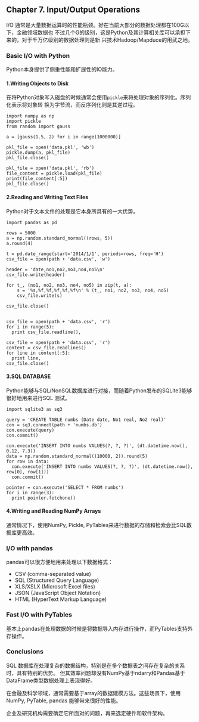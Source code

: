 ## Chapter 7. Input/Output Operations

I/O 通常是大量数据运算时的性能瓶颈。好在当前大部分的数据处理都在100G以下，金融领域数据也
不过几个G的级别，这是Python及其计算相关库可以承担下来的，对于千万亿级别的数据处理则是新
兴技术Hadoop/Mapduce的用武之地。

### Basic I/O with Python

Python本身提供了侧重性能和扩展性的IO能力。

#### 1.Writing Objects to Disk

在将Python对象写入磁盘的时候通常会使用`pickle`来将处理对象的序列化。序列化表示将对象转
换为字节流，而反序列化则是其逆过程。

```
import numpy as np
import pickle
from random import gauss

a = [gauss(1.5, 2) for i in range(1000000)]

pkl_file = open('data.pkl', 'wb')
pickle.dump(a, pkl_file)
pkl_file.close()

pkl_file = open('data.pkl', 'rb')
file_content = pickle.load(pkl_file)
print(file_content[:5])
pkl_file.close()
```

#### 2.Reading and Writing Text Files

Python对于文本文件的处理是它本身所具有的一大优势。

```
import pandas as pd

rows = 5000
a = np.random.standard_normal((rows, 5))
a.round(4)

t = pd.date_range(start='2014/1/1', periods=rows, freq='H')
csv_file = open(path + 'data.csv', 'w')

header = 'date,no1,no2,no3,no4,no5\n'
csv_file.write(header)

for t_, (no1, no2, no3, no4, no5) in zip(t, a):
    s = '%s,%f,%f,%f,%f,%f\n' % (t_, no1, no2, no3, no4, no5)
    csv_file.write(s)

csv_file.close()


csv_file = open(path + 'data.csv', 'r')
for i in range(5):
  print csv_file.readline(),

csv_file = open(path + 'data.csv', 'r')         
content = csv_file.readlines()         
for line in content[:5]:
  print line,
csv_file.close()          

```

#### 3.SQL DATABASE

Python能够与SQL/NonSQL数据库进行对接，而随着Python发布的SQLite3能够很好地用来进行SQL
测试。

```
import sqlite3 as sq3

query = 'CREATE TABLE numbs (Date date, No1 real, No2 real)'
con = sq3.connect(path + 'numbs.db')
con.execute(query)
con.commit()

con.execute('INSERT INTO numbs VALUES(?, ?, ?)', (dt.datetime.now(), 0.12, 7.3))
data = np.random.standard_normal((10000, 2)).round(5)
for row in data:
  con.execute('INSERT INTO numbs VALUES(?, ?, ?)', (dt.datetime.now(), row[0], row[1]))
  con.commit()

pointer = con.execute('SELECT * FROM numbs')
for i in range(3):
  print pointer.fetchone()
```

#### 4.Writing and Reading NumPy Arrays

通常情况下，使用NumPy, Pickle, PyTables来进行数据的存储和检索会比SQL数据库更高效。

### I/O with pandas

pandas可以很方便地用来处理以下数据格式：

- CSV (comma-separated value)
- SQL (Structured Query Language)
- XLS/XSLX (Microsoft Excel files)
- JSON (JavaScript Object Notation)
- HTML (HyperText Markup Language)

### Fast I/O with PyTables

基本上pandas在处理数据的时候是将数据导入内存进行操作，而PyTables支持外存操作。

### Conclusions

SQL 数据库在处理复杂的数据结构，特别是在多个数据表之间存在复杂的关系时，具有特别的优势。
但其效率问题却没有NumPy基于ndarry和Pandas基于DataFrame类型数据处理上表现得好。

在金融及科学领域，通常需要基于array的数据建模方法。这些场景下，使用NumPy, PyTable, pandas
能够带来很好的性能。

企业及研究机构需要确定它所面对的问题，再来选定硬件和软件架构。
